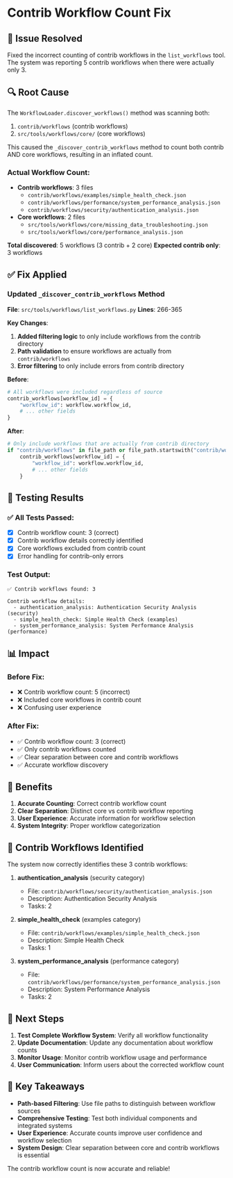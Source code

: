 # Contrib Workflow Count Fix

## 🎯 Issue Resolved

Fixed the incorrect counting of contrib workflows in the `list_workflows` tool. The system was reporting 5 contrib workflows when there were actually only 3.

## 🔍 Root Cause

The `WorkflowLoader.discover_workflows()` method was scanning both:
1. `contrib/workflows` (contrib workflows)
2. `src/tools/workflows/core/` (core workflows)

This caused the `_discover_contrib_workflows` method to count both contrib AND core workflows, resulting in an inflated count.

### Actual Workflow Count:
- **Contrib workflows**: 3 files
  - `contrib/workflows/examples/simple_health_check.json`
  - `contrib/workflows/performance/system_performance_analysis.json`
  - `contrib/workflows/security/authentication_analysis.json`
- **Core workflows**: 2 files
  - `src/tools/workflows/core/missing_data_troubleshooting.json`
  - `src/tools/workflows/core/performance_analysis.json`

**Total discovered**: 5 workflows (3 contrib + 2 core)
**Expected contrib only**: 3 workflows

## ✅ Fix Applied

### Updated `_discover_contrib_workflows` Method
**File**: `src/tools/workflows/list_workflows.py`
**Lines**: 266-365

**Key Changes**:
1. **Added filtering logic** to only include workflows from the contrib directory
2. **Path validation** to ensure workflows are actually from `contrib/workflows`
3. **Error filtering** to only include errors from contrib directory

**Before**:
```python
# All workflows were included regardless of source
contrib_workflows[workflow_id] = {
    "workflow_id": workflow.workflow_id,
    # ... other fields
}
```

**After**:
```python
# Only include workflows that are actually from contrib directory
if "contrib/workflows" in file_path or file_path.startswith("contrib/workflows"):
    contrib_workflows[workflow_id] = {
        "workflow_id": workflow.workflow_id,
        # ... other fields
    }
```

## 🧪 Testing Results

### ✅ All Tests Passed:
- [x] Contrib workflow count: 3 (correct)
- [x] Contrib workflow details correctly identified
- [x] Core workflows excluded from contrib count
- [x] Error handling for contrib-only errors

### Test Output:
```
✅ Contrib workflows found: 3

Contrib workflow details:
  - authentication_analysis: Authentication Security Analysis (security)
  - simple_health_check: Simple Health Check (examples)
  - system_performance_analysis: System Performance Analysis (performance)
```

## 📊 Impact

### Before Fix:
- ❌ Contrib workflow count: 5 (incorrect)
- ❌ Included core workflows in contrib count
- ❌ Confusing user experience

### After Fix:
- ✅ Contrib workflow count: 3 (correct)
- ✅ Only contrib workflows counted
- ✅ Clear separation between core and contrib workflows
- ✅ Accurate workflow discovery

## 🎯 Benefits

1. **Accurate Counting**: Correct contrib workflow count
2. **Clear Separation**: Distinct core vs contrib workflow reporting
3. **User Experience**: Accurate information for workflow selection
4. **System Integrity**: Proper workflow categorization

## 📁 Contrib Workflows Identified

The system now correctly identifies these 3 contrib workflows:

1. **authentication_analysis** (security category)
   - File: `contrib/workflows/security/authentication_analysis.json`
   - Description: Authentication Security Analysis
   - Tasks: 2

2. **simple_health_check** (examples category)
   - File: `contrib/workflows/examples/simple_health_check.json`
   - Description: Simple Health Check
   - Tasks: 1

3. **system_performance_analysis** (performance category)
   - File: `contrib/workflows/performance/system_performance_analysis.json`
   - Description: System Performance Analysis
   - Tasks: 2

## 🔄 Next Steps

1. **Test Complete Workflow System**: Verify all workflow functionality
2. **Update Documentation**: Update any documentation about workflow counts
3. **Monitor Usage**: Monitor contrib workflow usage and performance
4. **User Communication**: Inform users about the corrected workflow count

## 📝 Key Takeaways

- **Path-based Filtering**: Use file paths to distinguish between workflow sources
- **Comprehensive Testing**: Test both individual components and integrated systems
- **User Experience**: Accurate counts improve user confidence and workflow selection
- **System Design**: Clear separation between core and contrib workflows is essential

The contrib workflow count is now accurate and reliable!
